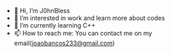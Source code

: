 - 👋 Hi, I’m J0hnBless
- 👀 I’m interested in work and learn more about codes
- 🌱 I’m currently learning C++
- 📫 How to reach me: You can contact me on my email(joaobancos233@gmail.com)

<!---
J0hnBless/J0hnBless is a ✨ special ✨ repository because its `README.md` (this file) appears on your GitHub profile.
You can click the Preview link to take a look at your changes.
--->
